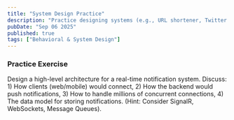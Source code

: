 ```yaml
---
title: "System Design Practice"
description: "Practice designing systems (e.g., URL shortener, Twitter feed). For each, start by defining key non-functional requirements like scalability, availability, latency, consistency, and cost, then discuss the trade-offs of your design choices."
pubDate: "Sep 06 2025"
published: true
tags: ["Behavioral & System Design"]
---
```


### Practice Exercise

Design a high-level architecture for a real-time notification system. Discuss: 1) How clients (web/mobile) would connect, 2) How the backend would push notifications, 3) How to handle millions of concurrent connections, 4) The data model for storing notifications. (Hint: Consider SignalR, WebSockets, Message Queues).
